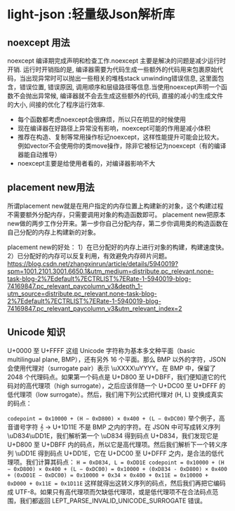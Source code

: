 # light-json :轻量级Json解析库

## noexcept 用法
noexcept 编译期完成声明和检查工作.noexcept 主要是解决的问题是减少运行时开销. 运行时开销指的是, 编译器需要为代码生成一些额外的代码用来包裹原始代码，当出现异常时可以抛出一些相关的堆栈stack unwinding错误信息, 这里面包含，错误位置, 错误原因, 调用顺序和层级路径等信息.当使用noexcept声明一个函数不会抛出异常候, 编译器就不会去生成这些额外的代码, 直接的减小的生成文件的大小, 间接的优化了程序运行效率.

- 每个函数都考虑noexcept会很麻烦，所以只在明显的时候使用
- 现在编译器在好路径上异常没有影响，noexcept可能的作用是减小体积
- 推荐在构造、复制等常用操作标记noexcept，这样性能提升可能会比较大。例如vector不会使用你的类move操作，除非它被标记为noexcept（有的编译器能自动推导）
- noexcept主要是给使用者看的，对编译器影响不大

## placement new用法
所谓placement new就是在用户指定的内存位置上构建新的对象，这个构建过程不需要额外分配内存，只需要调用对象的构造函数即可。
placement new把原本new做的两步工作分开来。第一步你自己分配内存，第二步你调用类的构造函数在自己分配的内存上构建新的对象。

placement new的好处：
1）在已分配好的内存上进行对象的构建，构建速度快。
2）已分配好的内存可以反复利用，有效避免内存碎片问题。
https://blog.csdn.net/zhangxinrun/article/details/5940019?spm=1001.2101.3001.6650.1&utm_medium=distribute.pc_relevant.none-task-blog-2%7Edefault%7ECTRLIST%7ERate-1-5940019-blog-74169847.pc_relevant_paycolumn_v3&depth_1-utm_source=distribute.pc_relevant.none-task-blog-2%7Edefault%7ECTRLIST%7ERate-1-5940019-blog-74169847.pc_relevant_paycolumn_v3&utm_relevant_index=2

## Unicode 知识
U+0000 至 U+FFFF 这组 Unicode 字符称为基本多文种平面（basic multilingual plane, BMP），还有另外 16 个平面。那么 BMP 以外的字符，JSON 会使用代理对（surrogate pair）表示 \uXXXX\uYYYY。在 BMP 中，保留了 2048 个代理码点。如果第一个码点是 U+D800 至 U+DBFF，我们便知道它的代码对的高代理项（high surrogate），之后应该伴随一个 U+DC00 至 U+DFFF 的低代理项（low surrogate）。然后，我们用下列公式把代理对 (H, L) 变换成真实的码点：

`codepoint = 0x10000 + (H − 0xD800) × 0x400 + (L − 0xDC00)`
举个例子，高音谱号字符 𝄞 → U+1D11E 不是 BMP 之内的字符。在 JSON 中可写成转义序列 \uD834\uDD1E，我们解析第一个 \uD834 得到码点 U+D834，我们发现它是 U+D800 至 U+DBFF 内的码点，所以它是高代理项。然后我们解析下一个转义序列 \uDD1E 得到码点 U+DD1E，它在 U+DC00 至 U+DFFF 之内，是合法的低代理项。我们计算其码点：
``
H = 0xD834, L = 0xDD1E
codepoint = 0x10000 + (H − 0xD800) × 0x400 + (L − 0xDC00)
= 0x10000 + (0xD834 - 0xD800) × 0x400 + (0xDD1E − 0xDC00)
= 0x10000 + 0x34 × 0x400 + 0x11E
= 0x10000 + 0xD000 + 0x11E
= 0x1D11E
``
这样就得出这转义序列的码点，然后我们再把它编码成 UTF-8。如果只有高代理项而欠缺低代理项，或是低代理项不在合法码点范围，我们都返回 LEPT_PARSE_INVALID_UNICODE_SURROGATE 错误。